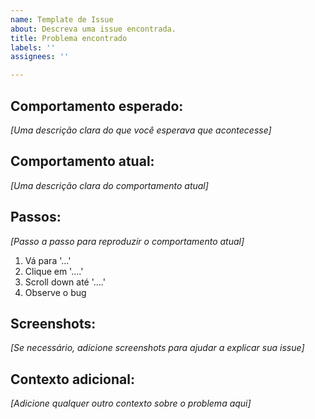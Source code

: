 ```yaml
---
name: Template de Issue
about: Descreva uma issue encontrada.
title: Problema encontrado
labels: ''
assignees: ''

---
```


## Comportamento esperado:
*[Uma descrição clara do que você esperava que acontecesse]*

## Comportamento atual:
*[Uma descrição clara do comportamento atual]*

## Passos:
*[Passo a passo para reproduzir o comportamento atual]*
1. Vá para '...'
2. Clique em '....'
3. Scroll down até '....'
4. Observe o bug

## Screenshots:
*[Se necessário, adicione screenshots para ajudar a explicar sua issue]*

## Contexto adicional:
*[Adicione qualquer outro contexto sobre o problema aqui]*
